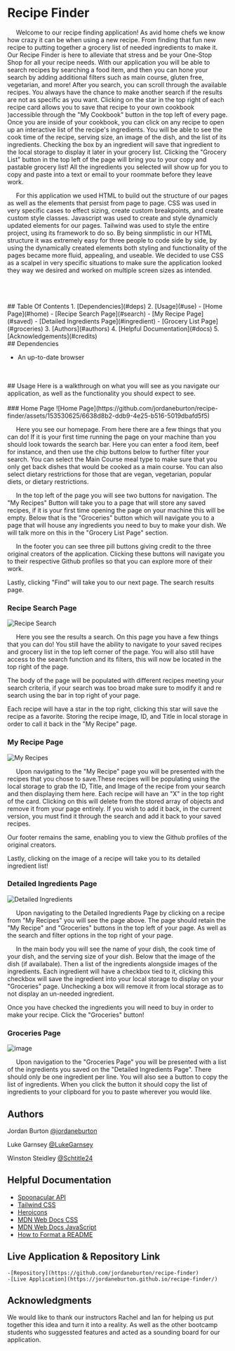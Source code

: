 # Recipe Finder
&nbsp;&nbsp;&nbsp;&nbsp; Welcome to our recipe finding application! As avid home chefs we know how crazy it can be when using a new recipe. From finding that fun new recipe to putting together a grocery list of needed ingredients to make it.
Our Recipe Finder is here to alleviate that stress and be your One-Stop Shop for all your recipe needs. With our application you will be able to search recipes by searching a food item, and then you can hone your search by adding additional filters such as main course, gluten free, vegetarian, and more! After you search, you can scroll through the available recipes. You always have the chance to make another search if the results are not as specific as you want. Clicking on the star in the top right of each recipe card allows you to save that recipe to your own cookbook )accessible through the "My Cookbook" button in the top left of every page. Once you are inside of your cookbook, you can click on any recipe to open up an interactive list of the recipe's ingredients. You will be able to see the cook time of the recipe, serving size, an image of the dish, and the list of its ingredients. Checking the box by an ingredient will save that ingredient to the local storage to display it later in your grocery list. Clicking the "Grocery List" button in the top left of the page will bring you to your copy and pastable grocery list! All the ingredients you selected will show up for you to copy and paste into a text or email to your roommate before they leave work. 

&nbsp;&nbsp;&nbsp;&nbsp; For this application we used HTML to build out the structure of our pages as well as the elements that persist from page to page. CSS was used in very specific cases to effect sizing, create custom breakpoints, and create custom style classes. Javascript was used to create and style dynamicly updated elements for our pages. Tailwind was used to style the entire project, using its framework to do so. By being sinmplistic in our HTML structure it was extremely easy for three people to code side by side, by using the dynamically created elements both styling and functionality of the pages became more fluid, appealing, and useable. We decided to use CSS as a scalpel in very specific situations to make sure the application looked they way we desired and worked on multiple screen sizes as intended. 

<br>
<br>
<br>
## Table Of Contents
  1. [Dependencies](#deps)
  2. [Usage](#use)
     - [Home Page](#home)
     - [Recipe Search Page](#search)
     - [My Recipe Page](#saved)
     - [Detailed Ingredients Page](#ingredient)
     - [Grocery List Page](#groceries)
  3. [Authors](#authors)
  4. [Helpful Documentation](#docs)
  5. [Acknowledgements](#credits)
<br>
## <a name="deps"></a> Dependencies

- An up-to-date browser
<br>
<br>
## <a name="use"></a> Usage
Here is a walkthrough on what you will see as you navigate our application, as well as the functionality you should expect to see. 
<br>
<br>
### <a name="home"></a> Home Page
![Home Page](https://github.com/jordaneburton/recipe-finder/assets/153530625/6638d8b2-ddb9-4e25-b516-5019dbafd5f5)

&nbsp;&nbsp;&nbsp;&nbsp; Here you see our homepage. From here there are a few things that you can do! If it is your first time running the page on your machine than you should look towards the search bar. Here you can enter a food item, beef for instance, and then use the chip buttons below to further filter your search. You can select the Main Course meal type to make sure that you only get back dishes that would be cooked as a main course. You can also select dietary restrictions for those that are vegan, vegetarian, popular diets, or dietary restrictions. 

&nbsp;&nbsp;&nbsp;&nbsp; In the top left of the page you will see two buttons for navigation. The "My Recipes" Button will take you to a page that will store any saved recipes, if it is your first time opening the page on your machine this will be empty. Below that is the "Groceries" button which will navigate you to a page that will house any ingredients you need to buy to make your dish. We will talk more on this in the "Grocery List Page" section. 

&nbsp;&nbsp;&nbsp;&nbsp; In the footer you can see three pill buttons giving credit to the three original creators of the application. Clicking these buttons will navigate you to their respective Github profiles so that you can explore more of their work. 

Lastly, clicking "Find" will take you to our next page. The search results page. 

### <a name="search"></a> Recipe Search Page
![Recipe Search](https://github.com/jordaneburton/recipe-finder/assets/153530625/ca6322c9-2210-4749-a407-12550c9beb30)


&nbsp;&nbsp;&nbsp;&nbsp; Here you see the results a search. On this page you have a few things that you can do! You still have the ability to navigate to your saved recipes and grocery list in the top left corner of the page. You will also still have access to the search function and its filters, this will now be located in the top right of the page. 

The body of the page will be populated with different recipes meeting your search criteria, if your search was too broad make sure to modify it and re search using the bar in top right of your page. 

Each recipe will have a star in the top right, clicking this star will save the recipe as a favorite. Storing the recipe image, ID, and Title in local storage in order to call it back in the "My Recipe" page. 

### <a name="saved"></a> My Recipe Page
![My Recipes](https://github.com/jordaneburton/recipe-finder/assets/153530625/eff2efed-f24e-4f00-844b-122ac1df384e)

&nbsp;&nbsp;&nbsp;&nbsp; Upon navigating to the "My Recipe" page you will be presented with the recipes that you chose to save.These recipes will be populating using the local storage to grab the ID, Title, and Image of the recipe from your search and then displaying them here.  Each recipe will have an "X" in the top right of the card. Clicking on this will delete from the stored array of objects and remove it from your page entirely. If you wish to add it back, in the current version, you must find it through the search and add it back to your saved recipes. 

Our footer remains the same, enabling you to view the Github profiles of the original creators. 

Lastly, clicking on the image of a recipe will take you to its detailed ingredient list! 

### <a name="ingredient"></a> Detailed Ingredients Page
![Detailed Ingredients](https://github.com/jordaneburton/recipe-finder/assets/153530625/b5a3f5b2-ecb3-4853-a468-ffb1a04a8ecd)


&nbsp;&nbsp;&nbsp;&nbsp; Upon navigating to the Detailed Ingredients Page by clicking on a recipe from "My Recipes" you will see the page above. The page should retain the "My Recipe" and "Groceries" buttons in the top left of your page. As well as the search and filter options in the top right of your page. 

&nbsp;&nbsp;&nbsp;&nbsp; In the main body you will see the name of your dish, the cook time of your dish, and the serving size of your dish. Below that the image of the dish (if availabale). Then a list of the ingredients alongside images of the ingredients. Each ingredient will have a checkbox tied to it, clicking this checkbox will save the ingredient into your local storage to display on your "Groceries" page. Unchecking a box will remove it from local storage as to not display an un-needed ingredient. 

Once you have checked the ingredients you will need to buy in order to make your recipe. Click the "Groceries" button! 

### <a name="groceries"></a> Groceries Page
![image](https://github.com/jordaneburton/recipe-finder/assets/153530625/a0d8d4ad-5a80-49c4-b5c7-18588cffbf7d)


&nbsp;&nbsp;&nbsp;&nbsp; Upon navigation to the "Groceries Page" you will be presented with a list of the ingredients you saved on the "Detailed Ingredients Page". There should only be one ingredient per line. You will also see a button to copy the list of ingredients. When you click the button it should copy the list of ingredients to your clipboard for you to paste wherever you would like. 


## <a name="authors"></a> Authors

Jordan Burton 
[@jordaneburton](https://github.com/jordaneburton)

Luke Garnsey
[@LukeGarnsey](https://github.com/LukeGarnsey)

Winston Steidley
[@Schtitle24](https://github.com/Schtitle24)

## <a name="docs"></a> Helpful Documentation

 - [Spoonacular API](https://spoonacular.com/food-api/docs)
 - [Tailwind CSS](https://tailwindcss.com/docs/installation/play-cdn)
 - [Heroicons](https://heroicons.com/)
 - [MDN Web Docs CSS](https://developer.mozilla.org/en-US/docs/Web/CSS) 
 - [MDN Web Docs JavaScript](https://developer.mozilla.org/en-US/docs/Web/JavaScript)
 - [How to Format a README](https://www.freecodecamp.org/news/how-to-write-a-good-readme-file/)

## <a name="credits"></a> Live Application & Repository Link
    -[Repository](https://github.com/jordaneburton/recipe-finder)
    -[Live Application](https://jordaneburton.github.io/recipe-finder/)
    

## <a name="credits"></a> Acknowledgments

We would like to thank our instructors Rachel and Ian for helping us put together this idea and turn it into a reality. As well as the other bootcamp students who suggessted features and acted as a sounding board for our application. 
